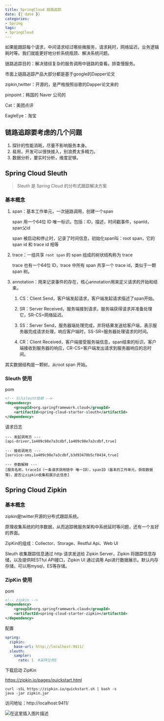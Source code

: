 ```yaml
---
title: SpringCloud 链路追踪
date: {{ date }}
categories:
- Spring
tags:
- SpringCloud
---
```


如果能跟踪每个请求，中间请求经过哪些微服务，请求耗时，网络延迟，业务逻辑耗时等。我们就能更好地分析系统瓶颈、解决系统问题。

链路追踪目的：解决错综复杂的服务调用中链路的查看。排查慢服务。



市面上链路追踪产品大部分都是基于google的Dapper论文

zipkin,twitter：开源的，是严格按照谷歌的Dapper论文来的

pinpoint：韩国的 Naver 公司的

Cat：美团点评

EagleEye：淘宝

## 链路追踪要考虑的几个问题

1. 探针的性能消耗，尽量不影响服务本身。
2. 易用，开发可以很快接入，别浪费太多精力。
3. 数据分析，要实时分析，维度足够。

## Spring Cloud Sleuth

> Sleuth 是 Spring Cloud 的分布式跟踪解决方案

### 基本概念

1. span：基本工作单元，一次链路调用，创建一个span

   span 用一个64位 ID 唯一标识。包括：ID，描述，时间戳事件，spanId，span父id

   span 被启动和停止时，记录了时间信息，初始化span叫：root span，它的 span id 和 trace id 相等

2. trace：一组共享 `root span` 的 span 组成的树状结构称为 trace

   trace 也有一个64位 ID，trace 中所有 span 共享一个 trace id，类似于一颗 span 树。

3. annotation：用来记录事件的存在，核心annotation用来定义请求的开始和结束。

   1. CS：Client Send，客户端发起请求，客户端发起请求描述了span开始。

   2. SR：Server Received，服务端接到请求，服务端获得请求并准备处理它，SR-CS=网络延迟。

   3. SS：Server Send，服务器端处理完成，并将结果发送给客户端，表示服务器完成请求处理，响应客户端时，SS-SR=服务器处理请求的时间。

   4. CR：Client Received，客户端接受服务端信息，span结束的标识，客户端接收到服务器的响应，CR-CS=客户端发出请求到服务器响应的总时间。

其实数据结构是一颗树，从root span 开始。

### Sleuth 使用

pom

```xml
<!-- 引入sleuth依赖 -->
<dependency>
    <groupId>org.springframework.cloud</groupId>
    <artifactId>spring-cloud-starter-sleuth</artifactId>
</dependency>
```

请求日志

```
--- 发起调用方 ---
[api-driver,1a409c98e7a3cdbf,1a409c98e7a3cdbf,true] 

--- 接收调用方 ---
[service-sms,1a409c98e7a3cdbf,b3d93470b5cf8434,true]

--- 参数解释 ---
[服务名称，traceId（一条请求调用链中 唯一ID），spanID（基本的工作单元，获取数据等），是否让zipkin收集和展示此信息]
```

## Spring Cloud Zipkin

### 基本概念

zipkin是twitter开源的分布式跟踪系统。

原理收集系统的时序数据，从而追踪微服务架构中系统延时等问题，还有一个友好的界面。

ZipKin的组成：Collector、Storage、Restful Api、Web UI

Sleuth 收集跟踪信息通过 http 请求发送给 Zipkin Server，Zipkin 将跟踪信息存储，以及提供RESTful API接口，Zipkin UI 通过调用 Api进行数据展示。默认内存存储，可以用mysql，ES等存储。

### ZipKin 使用

pom

```xml
<!-- zipkin -->
<dependency>
    <groupId>org.springframework.cloud</groupId>
    <artifactId>spring-cloud-starter-zipkin</artifactId>
</dependency>
```

配置

```yaml
spring:
  zipkin:
    base-url: http://localhost:9411/
  sleuth:
    sampler:
      rate: 1  #采样比例1
```

下载启动 ZipKin

https://zipkin.io/pages/quickstart.html

```shell
curl -sSL https://zipkin.io/quickstart.sh | bash -s
java -jar zipkin.jar
```

访问地址：http://localhost:9411/

![在这里插入图片描述](https://img-blog.csdnimg.cn/20210208165821768.png?x-oss-process=image/watermark,type_ZmFuZ3poZW5naGVpdGk,shadow_10,text_aHR0cHM6Ly9ibG9nLmNzZG4ubmV0L3dlaXhpbl80MjEwMzAyNg==,size_16,color_FFFFFF,t_70)